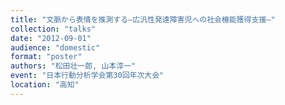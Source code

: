 ```yaml
---
title: "文脈から表情を推測する―広汎性発達障害児への社会機能獲得支援―"
collection: "talks"
date: "2012-09-01"
audience: "domestic"
format: "poster"
authors: "松田壮一郎, 山本淳一"
event: "日本行動分析学会第30回年次大会"
location: "高知"
---
```

